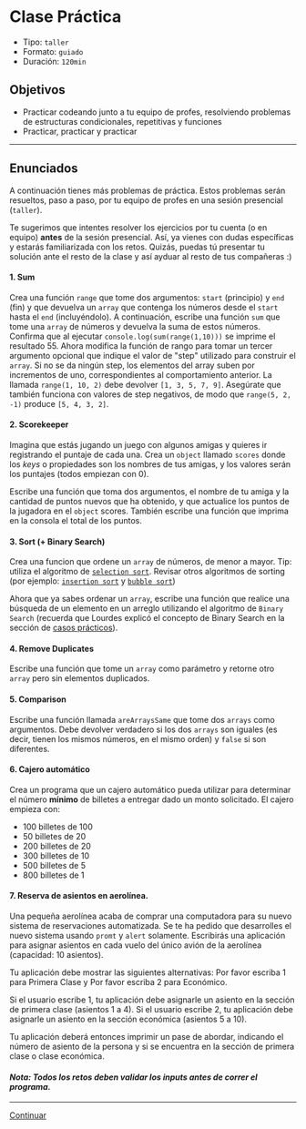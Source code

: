 # Clase Práctica
- Tipo: `taller`
- Formato: `guiado`
- Duración: `120min`

## Objetivos
- Practicar codeando junto a tu equipo de profes, resolviendo problemas de estructuras condicionales, repetitivas y funciones
- Practicar, practicar y practicar
***

## Enunciados
A continuación tienes más problemas de práctica. Estos problemas serán resueltos, paso a paso, por tu equipo de profes en una sesión presencial (`taller`).

Te sugerimos que intentes resolver los ejercicios por tu cuenta (o en equipo) **antes** de la sesión presencial. Así, ya vienes con dudas específicas y estarás familiarizada con los retos. Quizás, puedas tú presentar tu solución ante el resto de la clase y así ayduar al resto de tus compañeras :)

#### 1. Sum
Crea una función `range` que tome dos argumentos: `start` (principio) y `end` (fin) y que devuelva un `array` que contenga los números desde el `start` hasta el `end` (incluyéndolo). A continuación, escribe una función `sum` que tome una `array` de números y devuelva la suma de estos números. Confirma que al ejecutar `console.log(sum(range(1,10)))` se imprime el resultado 55. Ahora modifica la función de rango para tomar un tercer argumento opcional que indique el valor de "step" utilizado para construir el `array`. Si no se da ningún step, los elementos del array suben por incrementos de uno, correspondientes al comportamiento anterior. La llamada  `range(1, 10, 2)` debe devolver `[1, 3, 5, 7, 9]`. Asegúrate que también funciona con valores de step negativos, de modo que `range(5, 2, -1)` produce `[5, 4, 3, 2]`.

#### 2. Scorekeeper
Imagina que estás jugando un juego con algunos amigas y quieres ir registrando el puntaje de cada una. Crea un `object` llamado `scores` donde los _keys_ o propiedades son los nombres de tus amigas, y los valores serán los puntajes (todos empiezan con 0).

Escribe una función que toma dos argumentos, el nombre de tu amiga y la cantidad de puntos nuevos que ha obtenido, y que actualice los puntos de la jugadora en el `object` scores. También escribe una función que imprima en la consola el total de los puntos.

#### 3. Sort (+ Binary Search)
Crea una funcion que ordene un `array` de números, de menor a mayor. Tip: utiliza el algoritmo de [`selection sort`](https://en.wikipedia.org/wiki/Selection_sort). Revisar otros algoritmos de sorting (por ejemplo: [`insertion sort`](https://en.wikipedia.org/wiki/Insertion_sort#/media/File:Insertion-sort-example-300px.gif) y [`bubble sort`](https://upload.wikimedia.org/wikipedia/commons/c/c8/Bubble-sort-example-300px.gif))

Ahora que ya sabes ordenar un `array`, escribe una función que realice una búsqueda de un elemento en un arreglo utilizando el algoritmo de `Binary Search` (recuerda que Lourdes explicó el concepto de Binary Search en la sección de [casos prácticos](08-practical-cases.md)).  

#### 4. Remove Duplicates
Escribe una función que tome un `array` como parámetro y retorne otro `array` pero sin elementos duplicados.

#### 5. Comparison
Escribe una función llamada `areArraysSame` que tome dos `arrays` como argumentos. Debe devolver verdadero si los dos `arrays` son iguales (es decir, tienen los mismos números, en el mismo orden) y `false` si son diferentes.

#### 6. Cajero automático
Crea un programa que un cajero automático pueda utilizar para determinar el número **mínimo** de billetes a entregar dado un monto solicitado. El cajero empieza con:
* 100 billetes de 100
* 50 billetes de 20
* 200 billetes de 20
* 300 billetes de 10
* 500 billetes de 5
* 800 billetes de 1

#### 7. Reserva de asientos en aerolínea.
Una pequeña aerolínea acaba de comprar una computadora para su nuevo sistema de reservaciones automatizada. Se te ha pedido que desarrolles el nuevo sistema usando `promt` y `alert` solamente. Escribirás una aplicación para asignar asientos en cada vuelo del único avión de la aerolínea (capacidad: 10 asientos). 

Tu aplicación debe mostrar las siguientes alternativas: Por favor escriba 1 para Primera Clase y Por favor escriba 2 para Económico.

Si el usuario escribe 1, tu aplicación debe asignarle un asiento en la sección de primera clase (asientos 1 a 4). Si el usuario escribe 2, tu aplicación debe asignarle un asiento en la sección económica (asientos 5 a 10).

Tu aplicación deberá entonces imprimir un pase de abordar, indicando el número de asiento de la persona y si se encuentra en la sección de primera clase o clase económica.


#### _Nota: Todos los retos deben validar los inputs antes de correr el programa._

***
[Continuar](12-code-challenges.md)
